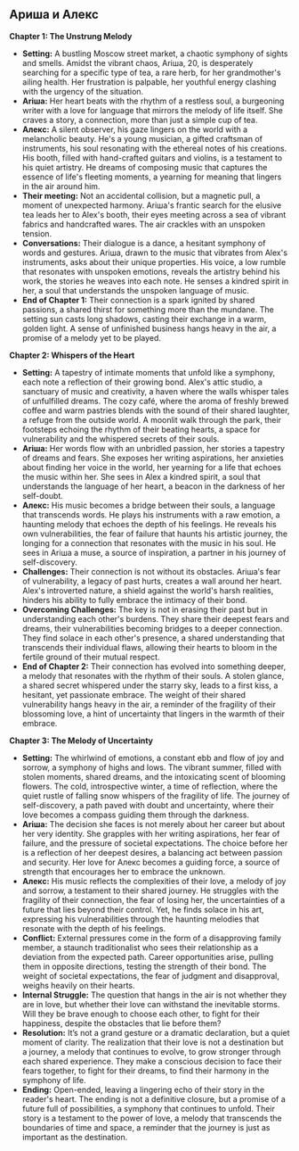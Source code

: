 ## Ариша и Алекс

**Chapter 1: The Unstrung Melody**

* **Setting:**  A bustling Moscow street market, a chaotic symphony of sights and smells. Amidst the vibrant chaos, Ariша, 20, is desperately searching for a specific type of tea, a rare herb, for her grandmother's ailing health. Her frustration is palpable, her youthful energy clashing with the urgency of the situation.
* **Ariша:**  Her heart beats with the rhythm of a restless soul, a burgeoning writer with a love for language that mirrors the melody of life itself. She craves a story, a connection, more than just a simple cup of tea.
* **Алекс:**  A silent observer, his gaze lingers on the world with a melancholic beauty. He's a young musician, a gifted craftsman of instruments, his soul resonating with the ethereal notes of his creations.  His booth, filled with hand-crafted guitars and violins,  is a testament to his quiet artistry. He dreams of composing music that captures the essence of life's fleeting moments, a yearning for meaning that lingers in the air around him.
* **Their meeting:**  Not an accidental collision, but a magnetic pull, a  moment of unexpected harmony. Ariша's frantic search for the elusive tea leads her to Alex's booth, their eyes meeting across a sea of vibrant fabrics and handcrafted wares. The air crackles with an unspoken tension.
* **Conversations:**  Their dialogue is a dance, a hesitant symphony of words and gestures. Ariша, drawn to the music that vibrates from Alex's instruments, asks about their unique properties. His voice, a low rumble that resonates with unspoken emotions, reveals the artistry behind his work, the stories he weaves into each note. He senses a kindred spirit in her, a soul that understands the unspoken language of music. 
* **End of Chapter 1:**  Their connection is a spark ignited by shared passions, a shared thirst for something more than the mundane.  The setting sun casts long shadows, casting their exchange in a warm, golden light.  A sense of unfinished business hangs heavy in the air, a promise of a melody yet to be played.

**Chapter 2:  Whispers of the Heart**

* **Setting:**  A tapestry of intimate moments that unfold like a symphony, each note a reflection of their growing bond. Alex's attic studio, a sanctuary of music and creativity, a haven where the walls whisper tales of unfulfilled dreams. The cozy café, where the aroma of freshly brewed coffee and warm pastries blends with the sound of their shared laughter, a refuge from the outside world. A moonlit walk through the park, their footsteps echoing the rhythm of their beating hearts, a space for vulnerability and the whispered secrets of their souls.
* **Ariша:**  Her words flow with an unbridled passion, her stories a tapestry of dreams and fears. She exposes her writing aspirations, her anxieties about finding her voice in the world, her yearning for a life that echoes the music within her. She sees in Alex a kindred spirit, a soul that understands the language of her heart, a beacon in the darkness of her self-doubt.
* **Алекс:**  His music becomes a bridge between their souls, a language that transcends words.  He plays his instruments with a raw emotion, a haunting melody that echoes the depth of his feelings. He reveals his own vulnerabilities, the fear of failure that haunts his artistic journey, the longing for a connection that resonates with the music in his soul. He sees in Ariша a muse, a source of inspiration, a partner in his journey of self-discovery. 
* **Challenges:**  Their connection is not without its obstacles. Ariша’s fear of vulnerability, a legacy of past hurts, creates a wall around her heart. Alex's introverted nature, a shield against the world's harsh realities,  hinders his ability to fully embrace the intimacy of their bond. 
* **Overcoming Challenges:**  The key is not in erasing their past but in understanding each other's burdens.  They share their deepest fears and dreams, their vulnerabilities becoming bridges to a deeper connection. They find solace in each other's presence, a shared understanding that transcends their individual flaws, allowing their hearts to bloom in the fertile ground of their mutual respect. 
* **End of Chapter 2:**  Their connection has evolved into something deeper, a melody that resonates with the rhythm of their souls.  A stolen glance, a shared secret whispered under the starry sky, leads to a first kiss, a hesitant, yet passionate embrace.  The weight of their shared vulnerability hangs heavy in the air, a reminder of the fragility of their blossoming love, a hint of uncertainty that lingers in the warmth of their embrace.

**Chapter 3:  The Melody of Uncertainty**

* **Setting:**  The whirlwind of emotions, a constant ebb and flow of joy and sorrow, a symphony of highs and lows.  The vibrant summer, filled with stolen moments, shared dreams, and the intoxicating scent of blooming flowers. The cold, introspective winter, a time of reflection, where the quiet rustle of falling snow whispers of the fragility of life.  The journey of self-discovery, a path paved with doubt and uncertainty, where their love becomes a compass guiding them through the darkness.
* **Ariша:**  The decision she faces is not merely about her career but about her very identity.  She grapples with her writing aspirations, her fear of failure, and the pressure of societal expectations.  The choice before her is a reflection of her deepest desires, a balancing act between passion and security. Her love for Алекс becomes a guiding force, a source of strength that encourages her to embrace the unknown.
* **Алекс:**  His music reflects the complexities of their love, a melody of joy and sorrow, a testament to their shared journey. He struggles with the fragility of their connection, the fear of losing her, the uncertainties of a future that lies beyond their control. Yet, he finds solace in his art, expressing his vulnerabilities through the haunting melodies that resonate with the depth of his feelings.
* **Conflict:**  External pressures come in the form of a disapproving family member, a staunch traditionalist who sees their relationship as a deviation from the expected path.  Career opportunities arise, pulling them in opposite directions, testing the strength of their bond. The weight of societal expectations, the fear of judgment and disapproval, weighs heavily on their hearts.
* **Internal Struggle:**  The question that hangs in the air is not whether they are in love, but whether their love can withstand the inevitable storms.  Will they be brave enough to choose each other, to fight for their happiness, despite the obstacles that lie before them?
* **Resolution:**  It’s not a grand gesture or a dramatic declaration, but a quiet moment of clarity.  The realization that their love is not a destination but a journey, a melody that continues to evolve, to grow stronger through each shared experience.  They make a conscious decision to face their fears together, to fight for their dreams, to find their harmony in the symphony of life.
* **Ending:**  Open-ended, leaving a lingering echo of their story in the reader's heart. The ending is not a definitive closure, but a promise of a future full of possibilities, a symphony that continues to unfold.  Their story is a testament to the power of love, a melody that transcends the boundaries of time and space, a reminder that the journey is just as important as the destination. 
